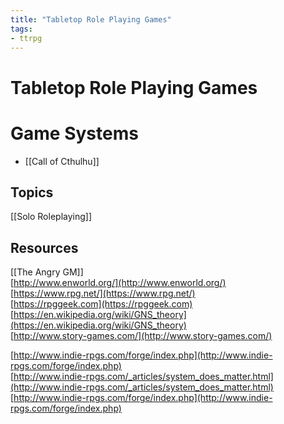 ```yaml
---
title: "Tabletop Role Playing Games"
tags:
- ttrpg
---
```


# Tabletop Role Playing Games  
# Game Systems
- [[Call of Cthulhu]]

## Topics
[[Solo Roleplaying]]

## Resources
[[The Angry GM]]  
[http://www.enworld.org/](http://www.enworld.org/)  
[https://www.rpg.net/](https://www.rpg.net/)  
[https://rpggeek.com](https://rpggeek.com)  
[https://en.wikipedia.org/wiki/GNS_theory](https://en.wikipedia.org/wiki/GNS_theory)  
[http://www.story-games.com/](http://www.story-games.com/)  

[http://www.indie-rpgs.com/forge/index.php](http://www.indie-rpgs.com/forge/index.php)  
[http://www.indie-rpgs.com/_articles/system_does_matter.html](http://www.indie-rpgs.com/_articles/system_does_matter.html)  
[http://www.indie-rpgs.com/forge/index.php](http://www.indie-rpgs.com/forge/index.php)  


